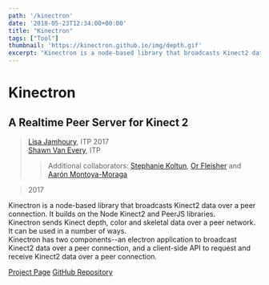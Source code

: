 ```yaml
---
path: '/kinectron'
date: '2018-05-23T12:34:00+00:00'
title: "Kinectron"
tags: ["Tool"]
thumbnail: 'https://kinectron.github.io/img/depth.gif'
excerpt: "Kinectron is a node-based library that broadcasts Kinect2 data over a peer connection. It builds on the Node Kinect2 and PeerJS libraries."
---
```

# Kinectron
## A Realtime Peer Server for Kinect 2
> [Lisa Jamhoury](http://lisajamhoury.com/), ITP 2017  
> [Shawn Van Every](https://github.com/vanevery), ITP  
>> Additional collaborators: [Stephanie Koltun](http://anothersideproject.co/), [Or Fleisher](www.orfleisher.com) and [Aarón Montoya-Moraga](http://montoyamoraga.io/)  

> 2017


Kinectron is a node-based library that broadcasts Kinect2 data over a peer connection. It builds on the Node Kinect2 and PeerJS libraries.  
Kinectron sends Kinect depth, color and skeletal data over a peer network. It can be used in a number of ways.  
Kinectron has two components--an electron application to broadcast Kinect2 data over a peer connection, and a client-side API to request and receive Kinect2 data over a peer connection.  

<a class="btn btn-outline-primary" href="https://kinectron.github.io/" role="button">Project Page</a>   <a class="btn btn-outline-primary" href="https://github.com/kinectron/kinectron" role="button">GitHub Repository</a>  